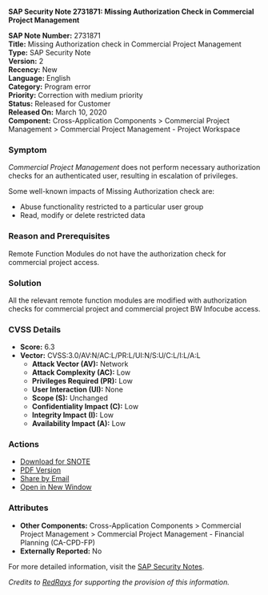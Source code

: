 **SAP Security Note 2731871: Missing Authorization Check in Commercial Project Management**

**SAP Note Number:** 2731871  
**Title:** Missing Authorization check in Commercial Project Management  
**Type:** SAP Security Note  
**Version:** 2  
**Recency:** New  
**Language:** English  
**Category:** Program error  
**Priority:** Correction with medium priority  
**Status:** Released for Customer  
**Released On:** March 10, 2020  
**Component:** Cross-Application Components > Commercial Project Management > Commercial Project Management - Project Workspace

### **Symptom**
*Commercial Project Management* does not perform necessary authorization checks for an authenticated user, resulting in escalation of privileges.

Some well-known impacts of Missing Authorization check are:
- Abuse functionality restricted to a particular user group
- Read, modify or delete restricted data

### **Reason and Prerequisites**
Remote Function Modules do not have the authorization check for commercial project access.

### **Solution**
All the relevant remote function modules are modified with authorization checks for commercial project and commercial project BW Infocube access.

### **CVSS Details**
- **Score:** 6.3
- **Vector:** CVSS:3.0/AV:N/AC:L/PR:L/UI:N/S:U/C:L/I:L/A:L
  - **Attack Vector (AV):** Network
  - **Attack Complexity (AC):** Low
  - **Privileges Required (PR):** Low
  - **User Interaction (UI):** None
  - **Scope (S):** Unchanged
  - **Confidentiality Impact (C):** Low
  - **Integrity Impact (I):** Low
  - **Availability Impact (A):** Low

### **Actions**
- [Download for SNOTE](https://notesdownloads.sap.com/note/0040000000376932020)
- [PDF Version](https://userapps.support.sap.com/sap/support/sfm/notes/print/0002731871?language=en-US&token=474B2375C440486061581D1B8C691A46)
- [Share by Email](https://me.sap.com/share/email)
- [Open in New Window](https://me.sap.com/open/newwindow)

### **Attributes**
- **Other Components:** Cross-Application Components > Commercial Project Management > Commercial Project Management - Financial Planning (CA-CPD-FP)
- **Externally Reported:** No

For more detailed information, visit the [SAP Security Notes](https://me.sap.com/notes/2731871).

*Credits to [RedRays](https://redrays.io) for supporting the provision of this information.*